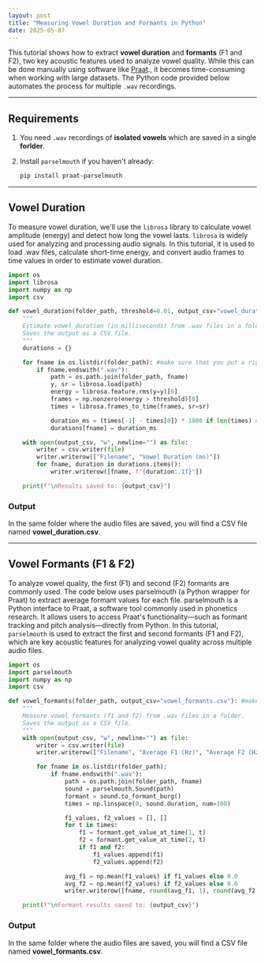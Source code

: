 ```yaml
---
layout: post
title: "Measuring Vowel Duration and Formants in Python"
date: 2025-05-07
---
```


This tutorial shows how to extract **vowel duration** and **formants** (F1 and F2), two key acoustic features used to analyze vowel quality. While this can be done manually using software like [Praat](https://www.fon.hum.uva.nl/praat/)., it becomes time-consuming when working with large datasets. The Python code provided below automates the process for multiple `.wav` recordings.

---

## Requirements

1. You need `.wav` recordings of **isolated vowels** which are saved in a single **forlder**.
2. Install `parselmouth` if you haven't already:

    ```bash
    pip install praat-parselmouth
    ```

---

## Vowel Duration

To measure vowel duration, we'll use the `librosa` library to calculate vowel amplitude (energy) and detect how long the vowel lasts. `librosa` is widely used for analyzing and processing audio signals. In this tutorial, it is used to load .wav files, calculate short-time energy, and convert audio frames to time values in order to estimate vowel duration.

```python
import os
import librosa
import numpy as np
import csv

def vowel_duration(folder_path, threshold=0.01, output_csv="vowel_duration.csv"):
    """
    Estimate vowel duration (in milliseconds) from .wav files in a folder.
    Saves the output as a CSV file.
    """
    durations = {}

    for fname in os.listdir(folder_path): #make sure that you put a rigth path to the forlder where the audio files are located
        if fname.endswith(".wav"):
            path = os.path.join(folder_path, fname)
            y, sr = librosa.load(path)
            energy = librosa.feature.rms(y=y)[0]
            frames = np.nonzero(energy > threshold)[0]
            times = librosa.frames_to_time(frames, sr=sr)

            duration_ms = (times[-1] - times[0]) * 1000 if len(times) > 0 else 0.0
            durations[fname] = duration_ms

    with open(output_csv, "w", newline="") as file:
        writer = csv.writer(file)
        writer.writerow(["Filename", "Vowel Duration (ms)"])
        for fname, duration in durations.items():
            writer.writerow([fname, f"{duration:.1f}"])

    print(f"\nResults saved to: {output_csv}")
```
### Output
In the same folder where the audio files are saved, you will find a CSV file named **vowel_duration.csv**.


---

## Vowel Formants (F1 & F2)

To analyze vowel quality, the first (F1) and second (F2) formants are commonly used. The code below uses parselmouth (a Python wrapper for Praat) to extract average formant values for each file. parselmouth is a Python interface to Praat, a software tool commonly used in phonetics research. It allows users to access Praat's functionality—such as formant tracking and pitch analysis—directly from Python. In this tutorial, `parselmouth` is used to extract the first and second formants (F1 and F2), which are key acoustic features for analyzing vowel quality across multiple audio files.

```python
import os
import parselmouth
import numpy as np
import csv

def vowel_formants(folder_path, output_csv="vowel_formants.csv"): #make sure that you put a rigth path to the forlder where the audio files are located
    """
    Measure vowel formants (f1 and f2) from .wav files in a folder.
    Saves the output as a CSV file.
    """
    with open(output_csv, "w", newline="") as file:
        writer = csv.writer(file)
        writer.writerow(["Filename", "Average F1 (Hz)", "Average F2 (Hz)"])

        for fname in os.listdir(folder_path):
            if fname.endswith(".wav"):
                path = os.path.join(folder_path, fname)
                sound = parselmouth.Sound(path)
                formant = sound.to_formant_burg()
                times = np.linspace(0, sound.duration, num=100)

                f1_values, f2_values = [], []
                for t in times:
                    f1 = formant.get_value_at_time(1, t)
                    f2 = formant.get_value_at_time(2, t)
                    if f1 and f2:
                        f1_values.append(f1)
                        f2_values.append(f2)

                avg_f1 = np.mean(f1_values) if f1_values else 0.0
                avg_f2 = np.mean(f2_values) if f2_values else 0.0
                writer.writerow([fname, round(avg_f1, 1), round(avg_f2, 1)])

    print(f"\nFormant results saved to: {output_csv}")
```
### Output
In the same folder where the audio files are saved, you will find a CSV file named **vowel_formants.csv**.
